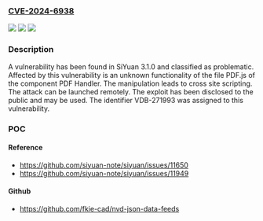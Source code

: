 ### [CVE-2024-6938](https://cve.mitre.org/cgi-bin/cvename.cgi?name=CVE-2024-6938)
![](https://img.shields.io/static/v1?label=Product&message=SiYuan&color=blue)
![](https://img.shields.io/static/v1?label=Version&message=%3D%203.1.0%20&color=brighgreen)
![](https://img.shields.io/static/v1?label=Vulnerability&message=CWE-79%20Cross%20Site%20Scripting&color=brighgreen)

### Description

A vulnerability has been found in SiYuan 3.1.0 and classified as problematic. Affected by this vulnerability is an unknown functionality of the file PDF.js of the component PDF Handler. The manipulation leads to cross site scripting. The attack can be launched remotely. The exploit has been disclosed to the public and may be used. The identifier VDB-271993 was assigned to this vulnerability.

### POC

#### Reference
- https://github.com/siyuan-note/siyuan/issues/11650
- https://github.com/siyuan-note/siyuan/issues/11949

#### Github
- https://github.com/fkie-cad/nvd-json-data-feeds

